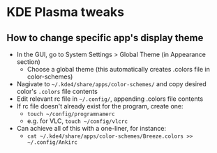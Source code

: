 # KDE Plasma tweaks

## How to change specific app's display theme
- In the GUI, go to System Settings > Global Theme (in Appearance section)
    - Choose a global theme (this automatically creates .colors file in color-schemes)
- Nagivate to `~/.kde4/share/apps/color-schemes/` and copy desired color's `.colors` file contents
- Edit relevant rc file in `~/.config/`, appending .colors file contents
- If rc file doesn't already exist for the program, create one:
    - `touch ~/config/programnamerc`
    - e.g. for VLC, `touch ~/config/vlcrc`
- Can achieve all of this with a one-liner, for instance:
  - `cat ~/.kde4/share/apps/color-schemes/Breeze.colors >> ~/.config/Ankirc`
